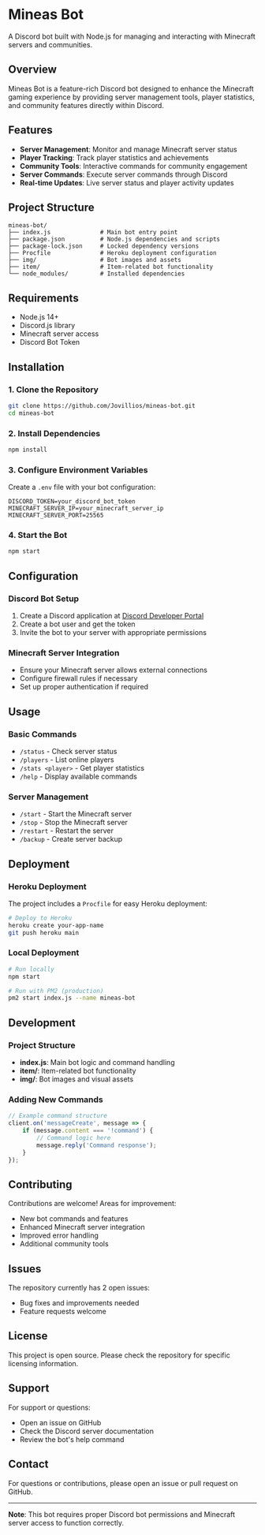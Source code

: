 # Mineas Bot

A Discord bot built with Node.js for managing and interacting with Minecraft servers and communities.

## Overview

Mineas Bot is a feature-rich Discord bot designed to enhance the Minecraft gaming experience by providing server management tools, player statistics, and community features directly within Discord.

## Features

- **Server Management**: Monitor and manage Minecraft server status
- **Player Tracking**: Track player statistics and achievements
- **Community Tools**: Interactive commands for community engagement
- **Server Commands**: Execute server commands through Discord
- **Real-time Updates**: Live server status and player activity updates

## Project Structure

```
mineas-bot/
├── index.js              # Main bot entry point
├── package.json          # Node.js dependencies and scripts
├── package-lock.json     # Locked dependency versions
├── Procfile              # Heroku deployment configuration
├── img/                  # Bot images and assets
├── item/                 # Item-related bot functionality
└── node_modules/         # Installed dependencies
```

## Requirements

- Node.js 14+
- Discord.js library
- Minecraft server access
- Discord Bot Token

## Installation

### 1. Clone the Repository
```bash
git clone https://github.com/Jovillios/mineas-bot.git
cd mineas-bot
```

### 2. Install Dependencies
```bash
npm install
```

### 3. Configure Environment Variables
Create a `.env` file with your bot configuration:
```env
DISCORD_TOKEN=your_discord_bot_token
MINECRAFT_SERVER_IP=your_minecraft_server_ip
MINECRAFT_SERVER_PORT=25565
```

### 4. Start the Bot
```bash
npm start
```

## Configuration

### Discord Bot Setup
1. Create a Discord application at [Discord Developer Portal](https://discord.com/developers/applications)
2. Create a bot user and get the token
3. Invite the bot to your server with appropriate permissions

### Minecraft Server Integration
- Ensure your Minecraft server allows external connections
- Configure firewall rules if necessary
- Set up proper authentication if required

## Usage

### Basic Commands
- `/status` - Check server status
- `/players` - List online players
- `/stats <player>` - Get player statistics
- `/help` - Display available commands

### Server Management
- `/start` - Start the Minecraft server
- `/stop` - Stop the Minecraft server
- `/restart` - Restart the server
- `/backup` - Create server backup

## Deployment

### Heroku Deployment
The project includes a `Procfile` for easy Heroku deployment:

```bash
# Deploy to Heroku
heroku create your-app-name
git push heroku main
```

### Local Deployment
```bash
# Run locally
npm start

# Run with PM2 (production)
pm2 start index.js --name mineas-bot
```

## Development

### Project Structure
- **index.js**: Main bot logic and command handling
- **item/**: Item-related bot functionality
- **img/**: Bot images and visual assets

### Adding New Commands
```javascript
// Example command structure
client.on('messageCreate', message => {
    if (message.content === '!command') {
        // Command logic here
        message.reply('Command response');
    }
});
```

## Contributing

Contributions are welcome! Areas for improvement:
- New bot commands and features
- Enhanced Minecraft server integration
- Improved error handling
- Additional community tools

## Issues

The repository currently has 2 open issues:
- Bug fixes and improvements needed
- Feature requests welcome

## License

This project is open source. Please check the repository for specific licensing information.

## Support

For support or questions:
- Open an issue on GitHub
- Check the Discord server documentation
- Review the bot's help command

## Contact

For questions or contributions, please open an issue or pull request on GitHub.

---

**Note**: This bot requires proper Discord bot permissions and Minecraft server access to function correctly.